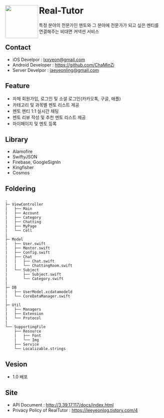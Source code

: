 # Real-Tutor <img src="https://github.com/lxxyeon/Real-Tutor/assets/57200871/dbadbc61-983b-49f5-bfb3-43d666473f8e" width = 105 align = left>
특정 분야의 전문가인 멘토와 그 분야에 전문가가 되고 싶은 멘티를 연결해주는 비대면 커넥션 서비스


## Contact
- iOS Develpor : lxxyeon@gmail.com
- Android Developer : https://github.com/ChaMinZi
- Server Develpor : [jaeyeonling@gmail.com](https://github.com/jaeyeonling)

## Feature  
- 자체 회원가입, 로그인 및 소셜 로그인(카카오톡, 구글, 애플)
- 카테고리 및 과목별 멘토 리스트 제공
- 멘토 멘티 1:1 실시간 채팅
- 멘토 리뷰 작성 및 추천 멘토 리스트 제공
- 마이페이지 및 멘토 등록
  
## Library  
* Alamofire  
* SwiftyJSON
* Firebase, GoogleSignIn
* Kingfisher
* Cosmos

## Foldering
```
.
├─ ViewController
|   ├── Main
|   ├── Account
|   ├── Category
|   ├── Chatting
|   ├── MyPage
|   └── Cell
|   
├─ Model
|   ├── User.swift
|   ├── Mentor.swift
|   ├── Config.swift
|   ├── Chat
|   |   ├── Chat.swift
|   |   └── ChattingRoom.swift
|   └── Subject
|       ├── Subject.swift
|       └── Category.swift
|   
├─ DB
|   ├── UserModel.xcdatamodeld
|   └── CoreDataManager.swift
|   
├─ Util
|   ├── Managers
|   ├── Extension
|   └── Protocol
|   
└── SupportingFile
    ├── Resource
    |   ├── Font
    |   └── Img
    ├── Service
    └── Localizable.strings

```

## Vesion
- 1.0 배포

## Site
- API Document : http://3.39.17.117/docs/index.html
- Privacy Policy of RealTutor : https://leeyeonlog.tistory.com/4
